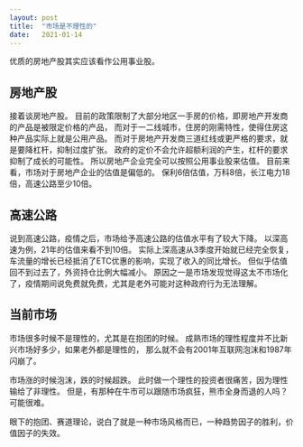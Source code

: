 ```yaml
---
layout: post
title:  "市场是不理性的"
date:   2021-01-14
---
```


优质的房地产股其实应该看作公用事业股。

## 房地产股
接着谈房地产股。
目前的政策限制了大部分地区一手房的价格，即房地产开发商的产品是被限定价格的产品，
而对于一二线城市，住房的刚需特性，使得住房这种产品实际上就是公用产品。
而对于房地产开发商三道红线或更严格的要求，就是要降杠杆，抑制过度扩张。
政府的定价不会允许超额利润的产生，杠杆的要求抑制了成长的可能性。
所以房地产企业完全可以按照公用事业股来估值。
目前来看，市场对于房地产企业的估值是偏低的。
保利6倍估值，万科8倍，长江电力18倍，高速公路至少10倍。

## 高速公路
说到高速公路，疫情之后，市场给予高速公路的估值水平有了较大下降。
以深高速为例，21年的估值来看不到10倍。
实际上深高速从3季度开始就已经完全恢复，车流量的增长已经抵消了ETC优惠的影响，实现了收入的同比增长。
但似乎估值回不到过去了，外资持仓比例大幅减小。
原因之一是市场发现觉得这太不市场化了，疫情期间说免费就免费，尤其是老外可能对这种政府行为无法理解。

## 当前市场
市场很多时候不是理性的，尤其是在抱团的时候。
成熟市场的理性程度并不比新兴市场好多少，如果老外都是理性的，
那么就不会有2001年互联网泡沫和1987年闪崩了。

市场涨的时候泡沫，跌的时候超跌。
此时做一个理性的投资者很痛苦，因为理性输给了非理性。
但是，有那种在牛市可以跟随市场疯狂，熊市全身而退的人吗？可能很难。

眼下的抱团、赛道理论，说白了就是一种市场风格而已，一种趋势因子的胜利，价值因子的失效。
